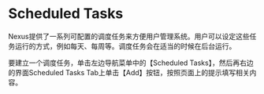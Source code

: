 # Scheduled Tasks    
Nexus提供了一系列可配置的调度任务来方便用户管理系统。用户可以设定这些任务运行的方式，例如每天、每周等。调度任务会在适当的时候在后台运行。    

要建立一个调度任务，单击左边导航菜单中的【Scheduled Tasks】，然后再右边的界面Scheduled Tasks Tab上单击【Add】按钮，按照页面上的提示填写相关内容。    

